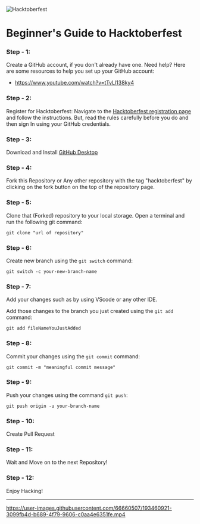 ![Hacktoberfest](https://res.cloudinary.com/practicaldev/image/fetch/s--ds97LCK---/c_imagga_scale,f_auto,fl_progressive,h_420,q_auto,w_1000/https://dev-to-uploads.s3.amazonaws.com/uploads/articles/ymlmr15l83rrjq8natft.jpg)

# Beginner's Guide to Hacktoberfest

### Step - 1:

Create a GitHub account, if you don't already have one. Need help? Here are some resources to help you set up your GitHub account:

- https://www.youtube.com/watch?v=tTvLl138ky4

### Step - 2:

Register for Hacktoberfest: Navigate to the [Hacktoberfest registration page](https://hacktoberfest.com/participation/) and follow the instructions. But, read the rules carefully before you do and then sign In using your GitHub credentials.

### Step - 3:

Download and Install [GitHub Desktop](https://desktop.github.com/)

### Step - 4:

Fork this Repository or Any other repository with the tag "hacktoberfest" by clicking on the fork button on the top of the repository page.

### Step - 5:

Clone that (Forked) repository to your local storage.
Open a terminal and run the following git command:

```
git clone "url of repository"
```

### Step - 6:

Create new branch using the `git switch` command:

```
git switch -c your-new-branch-name
```

### Step - 7:

Add your changes such as by using VScode or any other IDE.

Add those changes to the branch you just created using the `git add` command:

```
git add fileNameYouJustAdded
```
### Step - 8:

Commit your changes using the `git commit` command:

```
git commit -m "meaningful commit message"
```

### Step - 9:

Push your changes using the command `git push`:

```
git push origin -u your-branch-name
```

### Step - 10:

Create Pull Request 

### Step - 11:

Wait and Move on to the next Repository!

### Step - 12:

Enjoy Hacking!

---------------------------------------------------------------------------------------------------------------------------------------------------
https://user-images.githubusercontent.com/66660507/193460921-3099fb4d-b689-4f79-9606-c0aa4e6351fe.mp4
